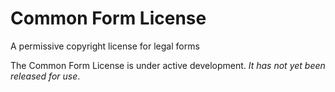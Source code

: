 Common Form License
===================

A permissive copyright license for legal forms

The Common Form License is under active development. _It has not yet been released for use_.
